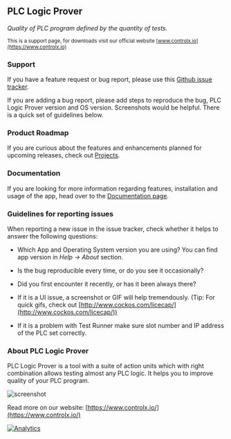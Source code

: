 ## PLC Logic Prover
_Quality of PLC program defined by the quantity of tests._

<sub>This is a support page, for downloads visit our official website [www.controlx.io](https://www.controlx.io)</sub>

### Support

If you have a feature request or bug report, please use this
 [Github issue tracker](https://github.com/controlx-io/logic-prover-support/issues).

If you are adding a bug report, please add steps to reproduce the bug, PLC Logic Prover version and OS version. 
Screenshots would be helpful. There is a quick set of guidelines below.

### Product Roadmap

If you are curious about the features and enhancements planned for upcoming releases, check 
out [Projects](https://github.com/controlx-io/logic-prover-support/projects).

### Documentation

If you are looking for more information regarding features, installation and usage of the app, head over to 
the [Documentation page](https://www.controlx.io/logic-prover-docs).

### Guidelines for reporting issues

When reporting a new issue in the issue tracker, check whether it helps to answer the following questions:

   - Which App and Operating System version you are using? You can find app version in _Help -> About_ section.

   - Is the bug reproducible every time, or do you see it occasionally?

   - Did you first encounter it recently, or has it been always there?

   - If it is a UI issue, a screenshot or GIF will help tremendously. (Tip: For quick gifs, check out [http://www.cockos.com/licecap/](http://www.cockos.com/licecap/))

   - If it is a problem with Test Runner make sure slot number and IP address of the PLC set correctly.

### About PLC Logic Prover

PLC Logic Prover is a tool with a suite of action units which 
with right combination allows testing almost any PLC logic. It helps you to improve quality of your PLC program.

![[screenshot](https://drive.google.com/uc?id=1elarwMhy5-Dq___vMc0u_4IF5xVpFFtd)](https://drive.google.com/uc?id=1elarwMhy5-Dq___vMc0u_4IF5xVpFFtd)

Read more on our website: [https://www.controlx.io/](https://www.controlx.io/)

[![Analytics](https://ga-beacon.appspot.com/UA-68133629-12/logic-prover-support/readme)](https://www.controlx.io)
